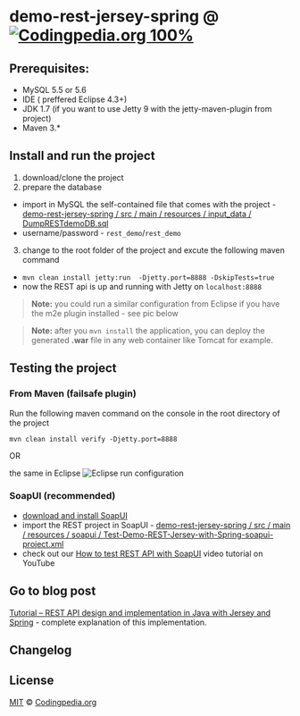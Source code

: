 # demo-rest-jersey-spring @ [![Codingpedia.org 100%](http://img.shields.io/badge/Codingpedia.org-100%25-blue.svg)](http://www.codingpedia.org)

## Prerequisites:
* MySQL 5.5 or 5.6 
* IDE ( preffered Eclipse 4.3+) 
* JDK 1.7 (if you want to use Jetty 9 with the jetty-maven-plugin from project)
* Maven 3.*

## Install and run the project
1. download/clone the project 
2. prepare the database
  * import in MySQL the self-contained file that comes with the project - [demo-rest-jersey-spring / src / main / resources / input_data / DumpRESTdemoDB.sql](https://github.com/Codingpedia/demo-rest-jersey-spring/blob/master/src/main/resources/input_data/DumpRESTdemoDB.sql)
  * username/password - `rest_demo`/`rest_demo`
3. change to the root folder of the project and excute the following maven command 
  * `mvn clean install jetty:run  -Djetty.port=8888 -DskipTests=true`
  * now the REST api is up and running with Jetty on `localhost:8888` 
  
> **Note:** you could run a similar configuration from Eclipse if you have the m2e plugin installed - see pic below

> **Note:** after you `mvn install` the application, you can deploy the generated __.war__ file in any web container like Tomcat for example. 

## Testing the project 

### From Maven (failsafe plugin)
Run the following maven command on the console in the root directory of the project 
  
  ```mvn clean install verify -Djetty.port=8888```

OR
  
  the same in Eclipse 
![Eclipse run configuration](http://www.codingpedia.org/wp-content/uploads/2014/01/run-integration-tests-eclipse.png "Run configuration in Eclipse")
### SoapUI (recommended)
- [download and install SoapUI](http://sourceforge.net/projects/soapui/files/)
- import the REST project in SoapUI - [demo-rest-jersey-spring / src / main / resources / soapui / Test-Demo-REST-Jersey-with-Spring-soapui-project.xml](https://github.com/Codingpedia/demo-rest-jersey-spring/blob/master/src/main/resources/soapui/Test-Demo-REST-Jersey-with-Spring-soapui-project.xml)
- check out our [How to test REST API with SoapUI](http://youtu.be/XV7WW0bDy9c) video tutorial on YouTube

## Go to blog post
[Tutorial – REST API design and implementation in Java with Jersey and Spring](http://www.codingpedia.org/ama/tutorial-rest-api-design-and-implementation-in-java-with-jersey-and-spring/) - complete explanation of this implementation. 
## Changelog

## License

[MIT](https://github.com/Codingpedia/demo-rest-jersey-spring/blob/master/LICENSE) &copy; [Codingpedia.org](http://www.codingpedia.org)

